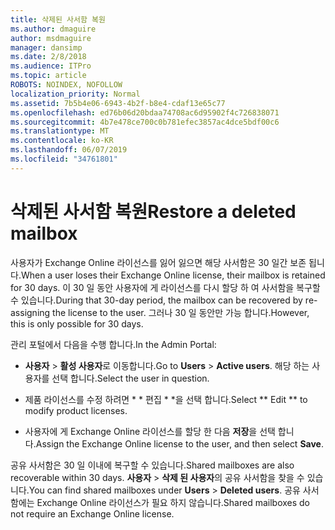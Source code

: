 ```yaml
---
title: 삭제된 사서함 복원
ms.author: dmaguire
author: msdmaguire
manager: dansimp
ms.date: 2/8/2018
ms.audience: ITPro
ms.topic: article
ROBOTS: NOINDEX, NOFOLLOW
localization_priority: Normal
ms.assetid: 7b5b4e06-6943-4b2f-b8e4-cdaf13e65c77
ms.openlocfilehash: ed76b06d20bdaa74708ac6d95902f4c726838071
ms.sourcegitcommit: 4b7e478ce700c0b781efec3857ac4dce5bdf00c6
ms.translationtype: MT
ms.contentlocale: ko-KR
ms.lasthandoff: 06/07/2019
ms.locfileid: "34761801"
---
```

# <a name="restore-a-deleted-mailbox"></a><span data-ttu-id="8ae62-102">삭제된 사서함 복원</span><span class="sxs-lookup"><span data-stu-id="8ae62-102">Restore a deleted mailbox</span></span>

<span data-ttu-id="8ae62-103">사용자가 Exchange Online 라이선스를 잃어 잃으면 해당 사서함은 30 일간 보존 됩니다.</span><span class="sxs-lookup"><span data-stu-id="8ae62-103">When a user loses their Exchange Online license, their mailbox is retained for 30 days.</span></span> <span data-ttu-id="8ae62-104">이 30 일 동안 사용자에 게 라이선스를 다시 할당 하 여 사서함을 복구할 수 있습니다.</span><span class="sxs-lookup"><span data-stu-id="8ae62-104">During that 30-day period, the mailbox can be recovered by re-assigning the license to the user.</span></span> <span data-ttu-id="8ae62-105">그러나 30 일 동안만 가능 합니다.</span><span class="sxs-lookup"><span data-stu-id="8ae62-105">However, this is only possible for 30 days.</span></span>
  
<span data-ttu-id="8ae62-106">관리 포털에서 다음을 수행 합니다.</span><span class="sxs-lookup"><span data-stu-id="8ae62-106">In the Admin Portal:</span></span>
  
- <span data-ttu-id="8ae62-107">**사용자** \> **활성 사용자**로 이동합니다.</span><span class="sxs-lookup"><span data-stu-id="8ae62-107">Go to **Users** \> **Active users**.</span></span> <span data-ttu-id="8ae62-108">해당 하는 사용자를 선택 합니다.</span><span class="sxs-lookup"><span data-stu-id="8ae62-108">Select the user in question.</span></span>
    
- <span data-ttu-id="8ae62-109">제품 라이선스를 수정 하려면 \* \* 편집 \* \*을 선택 합니다.</span><span class="sxs-lookup"><span data-stu-id="8ae62-109">Select \*\* Edit \*\* to modify product licenses.</span></span> 
    
- <span data-ttu-id="8ae62-110">사용자에 게 Exchange Online 라이선스를 할당 한 다음 **저장**을 선택 합니다.</span><span class="sxs-lookup"><span data-stu-id="8ae62-110">Assign the Exchange Online license to the user, and then select **Save**.</span></span>
    
<span data-ttu-id="8ae62-111">공유 사서함은 30 일 이내에 복구할 수 있습니다.</span><span class="sxs-lookup"><span data-stu-id="8ae62-111">Shared mailboxes are also recoverable within 30 days.</span></span> <span data-ttu-id="8ae62-112">**사용자** \> **삭제 된 사용자**의 공유 사서함을 찾을 수 있습니다.</span><span class="sxs-lookup"><span data-stu-id="8ae62-112">You can find shared mailboxes under **Users** \> **Deleted users**.</span></span> <span data-ttu-id="8ae62-113">공유 사서함에는 Exchange Online 라이선스가 필요 하지 않습니다.</span><span class="sxs-lookup"><span data-stu-id="8ae62-113">Shared mailboxes do not require an Exchange Online license.</span></span>
  

